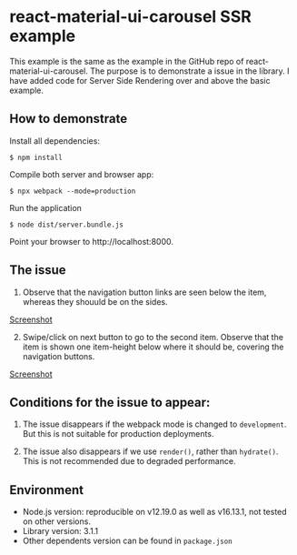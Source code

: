 # react-material-ui-carousel SSR example

This example is the same as the example in the GitHub repo of react-material-ui-carousel. The purpose is to demonstrate a issue in the library. I have added code for Server Side Rendering over and above the basic example.

## How to demonstrate

Install all dependencies:

`$ npm install`

Compile both server and browser app:

`$ npx webpack --mode=production`

Run the application

`$ node dist/server.bundle.js`

Point your browser to http://localhost:8000.

## The issue

1. Observe that the navigation button links are seen below the item, whereas they shouuld be on the sides.

[Screenshot](item-1-issue.png)

2. Swipe/click on next button to go to the second item. Observe that the item is shown one item-height below where it should be, covering the navigation buttons.

[Screenshot](item-1-issue.png)

## Conditions for the issue to appear:

1. The issue disappears if the webpack mode is changed to `development`. But this is not suitable for production deployments.

2. The issue also disappears if we use `render()`, rather than `hydrate()`. This is not recommended due to degraded performance.

## Environment

- Node.js version: reproducible on v12.19.0 as well as v16.13.1, not tested on other versions.
- Library version: 3.1.1
- Other dependents version can be found in `package.json`
